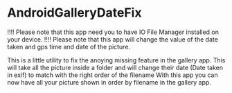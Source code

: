 AndroidGalleryDateFix
=====================

!!!! Please note that this app need you to have IO File Manager installed on your device.
!!!! Please note that this app will change the value of the date taken and gps time and date of the picture.


This is a little utility to fix the anoying missing feature in the gallery app. This will take all the picture inside
a folder and will change their date (Date taken in exif) to match with the right order of the filename  With 
this app you can now have all your picture shown in order by filename in the gallery app.  

